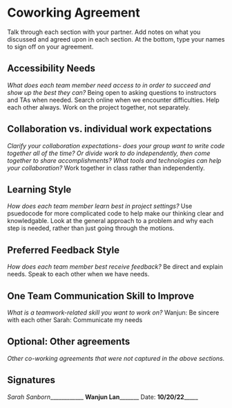 # Coworking Agreement

Talk through each section with your partner. Add notes on what you discussed and agreed upon in each section. At the bottom, type your names to sign off on your agreement.

## Accessibility Needs
*What does each team member need access to in order to succeed and show up the best they can?*
Being open to asking questions to instructors and TAs when needed. Search online when we encounter difficulties. Help each other always. Work on the project together, not separately. 

## Collaboration vs. individual work expectations
*Clarify your collaboration expectations- does your group want to write code together all of the time? Or divide work to do independently, then come together to share accomplishments? What tools and technologies can help your collaboration?*
Work together in class rather than independently.

## Learning Style
*How does each team member learn best in project settings?*
Use psuedocode for more complicated code to help make our thinking clear and knowledgable. Look at the general approach to a problem and why each step is needed, rather than just going through the motions. 

## Preferred Feedback Style
*How does each team member best receive feedback?*
Be direct and explain needs. Speak to each other when we have needs. 

## One Team Communication Skill to Improve
*What is a teamwork-related skill you want to work on?*
Wanjun: Be sincere with each other
Sarah: Communicate my needs 

## Optional: Other agreements
*Other co-working agreements that were not captured in the above sections.*

## Signatures
_Sarah Sanborn_____________ ____Wanjun Lan___________
Date: __10/20/22_______
